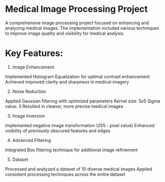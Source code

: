 # Medical Image Processing Project
A comprehensive image processing project focused on enhancing and analyzing medical images. The implementation included various techniques to improve image quality and visibility for medical analysis.
# Key Features:

1. Image Enhancement

Implemented Histogram Equalization for optimal contrast enhancement
Achieved improved clarity and sharpness in medical imagery


2. Noise Reduction

Applied Gaussian filtering with optimized parameters
Kernel size: 5x5
Sigma value: 3
Resulted in cleaner, more precise medical images


3. Image Inversion

Implemented negative image transformation (255 - pixel value)
Enhanced visibility of previously obscured features and edges


4. Advanced Filtering

Integrated Box filtering technique for additional image refinement



5. Dataset

Processed and analyzed a dataset of 10 diverse medical images
Applied consistent processing techniques across the entire dataset
